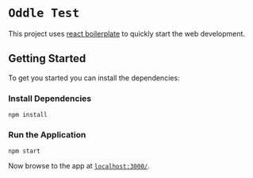 # `Oddle Test`

This project uses [react boilerplate][react-boilerplate] to quickly start the web development.

## Getting Started

To get you started you can install the dependencies:

### Install Dependencies

```
npm install
```

### Run the Application

```
npm start
```

Now browse to the app at [`localhost:3000/`][local-app-url].

[react-boilerplate]: https://github.com/react-boilerplate/react-boilerplate
[local-app-url]: http://localhost:3000/
[node]: https://nodejs.org/
[npm]: https://www.npmjs.org/

